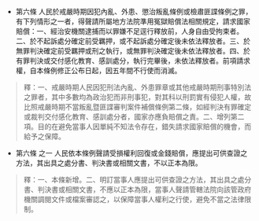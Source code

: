 * 第六條 人民於戒嚴時期因犯內亂、外患、懲治叛亂條例或檢肅匪諜條例之罪，有下列情形之一者，得聲請所屬地方法院準用冤獄賠償法相關規定，請求國家賠償：一、經治安機關逮捕而以罪嫌不足逕行釋放前，人身自由受拘束者。二、於不起訴處分確定前受羈押，或不起訴處分確定後未依法釋放者。三、於無罪判決確定前受羈押或刑之執行，或無罪判決確定後未依法釋放者。四、於有罪判決或交付感化教育、感訓處分，執行完畢後，未依法釋放者。前項請求權，自本條例修正公布日起，因五年間不行使而消滅。

> 釋：一、戒嚴時期人民因犯刑法內亂、外患罪章或其他戒嚴時期刑事特別法之罪者，其中多數均為政治犯而非刑事犯，對其科以刑罰實有侵犯人權，故比照戒嚴時期不當叛亂暨匪諜審判案件補償條例第二條，如經判決有罪確定或裁判交付感化教育、感訓處分者，國家亦應負賠償之責。二、增列第二項。目的在避免當事人因單純不知法令存在，錯失請求國家賠償的機會，而給予之保障。

* 第六條 之一 人民依本條例聲請受損權利回復或金錢賠償，應提出可供查證之方法，其出具之處分書、判決書或相關文書，不以正本為限。

> 釋：一、本條新增。二、明訂當事人應提出可供查證之方法，其出具之處分書、判決書或相關文書，不應以正本為限，當事人聲請管轄法院向該管政府機關調閱文件或檔案審認之，以保障當事人權利之行使，避免不當之法律限制。

